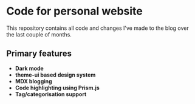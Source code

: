 # Code for personal website
This repository contains all code and changes I've made to the blog over the last couple of months. 

## Primary features

- **Dark mode**
- **theme-ui based design system**
- **MDX blogging**
- **Code highlighting using Prism.js**
- **Tag/categorisation support**
